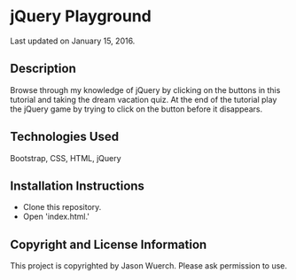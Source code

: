 # jQuery Playground
Last updated on January 15, 2016.

## Description

Browse through my knowledge of jQuery by clicking on the buttons in this tutorial and taking the dream vacation quiz. At the end of the tutorial play the jQuery game by trying to click on the button before it disappears.

## Technologies Used

Bootstrap, CSS, HTML, jQuery

## Installation Instructions

* Clone this repository.
* Open 'index.html.'

## Copyright and License Information

This project is copyrighted by Jason Wuerch. Please ask permission to use.
